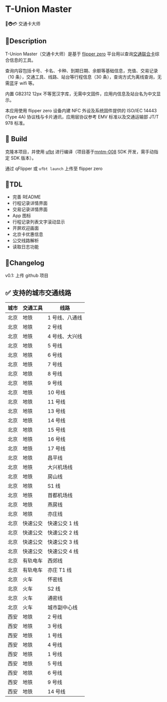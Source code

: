 # T-Union Master

🐬🚇💳 交通卡大师

## 📖Description

T-Union Master（交通卡大师）是基于 [flipper zero](https://flipperzero.one/) 平台用以查询[交通联合卡](https://zh.wikipedia.org/wiki/%E4%BA%A4%E9%80%9A%E8%81%94%E5%90%88)综合信息的工具。

查询内容包括卡号、卡名、卡种、到期日期、余额等基础信息，充值、交易记录（10 条），交通工具、线路、站台等行程信息（30 条），查询方式为离线查询，无需蓝牙 wifi 等。

内置 GB2312 12px 不等宽汉字库，无需中文固件，应用内信息及站台名为中文显示。

本应用使用 flipper zero 设备内建 NFC 外设及系统固件提供的 ISO/IEC 14443 (Type 4A) 协议栈与卡片通讯，应用层协议参考 EMV 标准以及交通运输部 JT/T 978 标准。

## 🔨 Build

克隆本项目，并使用 [ufbt](https://github.com/flipperdevices/flipperzero-ufbt) 进行编译（项目基于[mntm-008](https://github.com/Next-Flip/Momentum-Firmware/releases/tag/mntm-008) SDK 开发，需手动指定 SDK 版本）。

通过 qFlipper 或 `ufbt launch` 上传至 flipper zero

## 🚩TDL

- 完善 README
- 行程记录详情界面
- 交易记录详情界面
- App 图标
- 行程记录列表文字滚动显示
- 开屏欢迎画面
- 北京卡优惠信息
- 公交线路解析
- 读取日志功能

## 📝Changelog

v0.1: 上传 github 项目

## ✅ 支持的城市交通线路

| 城市 | 交通工具 | 线路           |
| ---- | -------- | -------------- |
| 北京 | 地铁     | 1 号线、八通线 |
| 北京 | 地铁     | 2 号线         |
| 北京 | 地铁     | 4 号线、大兴线 |
| 北京 | 地铁     | 5 号线         |
| 北京 | 地铁     | 6 号线         |
| 北京 | 地铁     | 7 号线         |
| 北京 | 地铁     | 8 号线         |
| 北京 | 地铁     | 9 号线         |
| 北京 | 地铁     | 10 号线        |
| 北京 | 地铁     | 11 号线        |
| 北京 | 地铁     | 13 号线        |
| 北京 | 地铁     | 14 号线        |
| 北京 | 地铁     | 15 号线        |
| 北京 | 地铁     | 16 号线        |
| 北京 | 地铁     | 17 号线        |
| 北京 | 地铁     | 昌平线         |
| 北京 | 地铁     | 大兴机场线     |
| 北京 | 地铁     | 房山线         |
| 北京 | 地铁     | S1 线          |
| 北京 | 地铁     | 首都机场线     |
| 北京 | 地铁     | 燕房线         |
| 北京 | 地铁     | 亦庄线         |
| 北京 | 快速公交 | 快速公交 1 线  |
| 北京 | 快速公交 | 快速公交 2 线  |
| 北京 | 快速公交 | 快速公交 3 线  |
| 北京 | 快速公交 | 快速公交 4 线  |
| 北京 | 有轨电车 | 西郊线         |
| 北京 | 有轨电车 | 亦庄 T1 线     |
| 北京 | 火车     | 怀密线         |
| 北京 | 火车     | S2 线          |
| 北京 | 火车     | 通密线         |
| 北京 | 火车     | 城市副中心线   |
| 西安 | 地铁     | 2 号线         |
| 西安 | 地铁     | 3 号线         |
| 西安 | 地铁     | 1 号线         |
| 西安 | 地铁     | 4 号线         |
| 西安 | 地铁     | 1 号线         |
| 西安 | 地铁     | 5 号线         |
| 西安 | 地铁     | 6 号线         |
| 西安 | 地铁     | 9 号线         |
| 西安 | 地铁     | 14 号线        |
